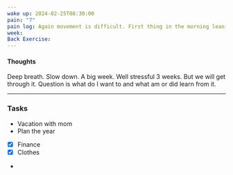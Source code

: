 ```yaml
---
wake up: 2024-02-25T08:30:00
pain: "7"
pain log: Again movement is difficult. First thing in the morning leaning sideways is painful.
week: 
Back Exercise:
---
```

#### Thoughts

Deep breath. Slow down. 
A big week. Well stressful 3 weeks. But we will get through it. Question is what do I want to and what am or did learn from it. 




-----
### Tasks

- Vacation with mom
- Plan the year
- [x] Finance 
- [x] Clothes
- 

 
